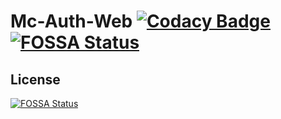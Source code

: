 # Mc-Auth-Web [![Codacy Badge](https://api.codacy.com/project/badge/Grade/7f02dd1e601142918b239f85fc1e940f)](https://www.codacy.com/gh/Mc-Auth-com/Mc-Auth-Web?utm_source=github.com&amp;utm_medium=referral&amp;utm_content=Mc-Auth-com/Mc-Auth-Web&amp;utm_campaign=Badge_Grade) [![FOSSA Status](https://app.fossa.com/api/projects/git%2Bgithub.com%2FMc-Auth-com%2FMc-Auth-Web.svg?type=shield)](https://app.fossa.com/projects/git%2Bgithub.com%2FMc-Auth-com%2FMc-Auth-Web?ref=badge_shield)

## License
[![FOSSA Status](https://app.fossa.com/api/projects/git%2Bgithub.com%2FMc-Auth-com%2FMc-Auth-Web.svg?type=large)](https://app.fossa.com/projects/git%2Bgithub.com%2FMc-Auth-com%2FMc-Auth-Web?ref=badge_large)
